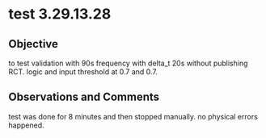 # test 3.29.13.28
## Objective 

to test validation with 90s frequency with delta_t 20s without publishing RCT. logic and input threshold at 0.7 and 0.7.

## Observations and Comments
test was done for 8 minutes and then stopped manually. no physical errors happened.

